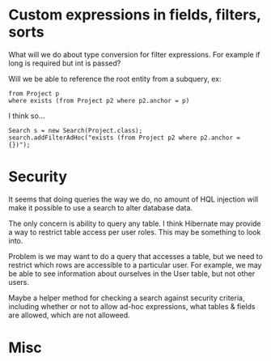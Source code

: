 # Custom expressions in fields, filters, sorts #
What will we do about type conversion for filter expressions. For example if long is required but int is passed?

Will we be able to reference the root entity from a subquery, ex:
```
from Project p
where exists (from Project p2 where p2.anchor = p)
```
I think so...
```
Search s = new Search(Project.class);
search.addFilterAdHoc("exists (from Project p2 where p2.anchor = {})");
```

# Security #
It seems that doing queries the way we do, no amount of HQL injection will make it possible to use a search to alter database data.

The only concern is ability to query any table. I think Hibernate may provide a way to restrict table access per user roles. This may be something to look into.

Problem is we may want to do a query that accesses a table, but we need to restrict which rows are accessible to a particular user. For example, we may be able to see information about ourselves in the User table, but not other users.

Maybe a helper method for checking a search against security criteria, including whether or not to allow ad-hoc expressions, what tables & fields are allowed, which are not alloweed.

# Misc #